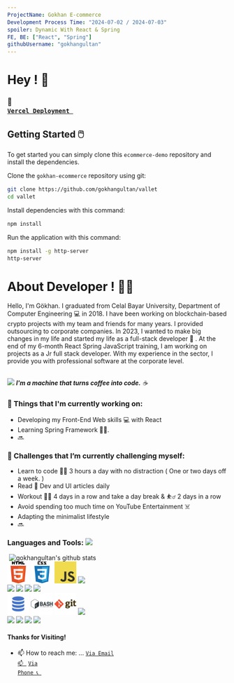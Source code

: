 ```yaml
---
ProjectName: Gokhan E-commerce
Development Process Time: "2024-07-02 / 2024-07-03"
spoiler: Dynamic With React & Spring
FE, BE: ["React", "Spring"]
githubUsername: "gokhangultan"
---
```


<!-- Greeting -->

# Hey ! 👋

### 🔗 <code><a href="https://gokhan-ecommerce.vercel.app/" target="_blank"> Vercel Deployment </a></code>

## Getting Started 🖱️

To get started you can simply clone this `ecommerce-demo` repository and install the dependencies.

Clone the `gokhan-ecommerce` repository using git:

```bash
git clone https://github.com/gokhangultan/vallet
cd vallet
```

Install dependencies with this command:

```bash
npm install
```

Run the application with this command:

```bash
npm install -g http-server
http-server
```

# About Developer ! 👨‍💻

<!--Introduction -->

Hello, I'm Gökhan. I graduated from Celal Bayar University, Department of Computer Engineering 💻 in 2018. I have been working on blockchain-based crypto projects with my team and friends for many years. I provided outsourcing to corporate companies. In 2023, I wanted to make big changes in my life and started my life as a full-stack developer 🌟 . At the end of my 6-month React Spring JavaScript training, I am working on projects as a Jr full stack developer. With my experience in the sector, I provide you with professional software at the corporate level.

<br>
<img src="https://media.giphy.com/media/v1.Y2lkPTc5MGI3NjExdGp2bHFjZnQybGMybDhkOGk2cDRyMGVuaTk4NWY5YjRxb2FpdXlrYyZlcD12MV9pbnRlcm5hbF9naWZfYnlfaWQmY3Q9Zw/du3J3cXyzhj75IOgvA/giphy.gif" width="80"> <em><b>I'm a machine that turns coffee into code.</b> ☕ </em>

### 💼 Things that I'm currently working on:

- Developing my Front-End Web skills 💻 with React
- Learning Spring Framework 👨‍💻.
- 🔜

### 🌱 Challenges that I’m currently challenging myself:

- Learn to code 👨‍💻 3 hours a day with no distraction ( One or two days off a week. )
- Read 📰 Dev and UI articles daily
- Workout 🏋️‍♂️ 4 days in a row and take a day break & ⛹️‍♂️ 2 days in a row
- Avoid spending too much time on YouTube Entertainment ☠️
- Adapting the minimalist lifestyle
- 🔜

### Languages and Tools: <img src="https://media.giphy.com/media/WUlplcMpOCEmTGBtBW/giphy.gif" width="50">

<p> <!-- GitHub README Stats -->
  <a href="https://github.com/gokhangultan?tab=repositories">
    <img width="500" height="auto" align="right" alt="gokhangultan's github stats" 
         src="https://github-readme-stats.vercel.app/api?username=gokhangultan&show_icons=true&theme=algolia&count_private=true" />
  </a>
 <!-- icons -->
<code><a href = "https://developer.mozilla.org/en-US/docs/Web/Guide/HTML/HTML5" target="_blank"><img height="50" src="https://raw.githubusercontent.com/github/explore/80688e429a7d4ef2fca1e82350fe8e3517d3494d/topics/html/html.png"></a></code>
<code><a href = "https://developer.mozilla.org/en-US/docs/Archive/CSS3" target="_blank"><img height="50" src="https://raw.githubusercontent.com/github/explore/80688e429a7d4ef2fca1e82350fe8e3517d3494d/topics/css/css.png"></a></code>
<code><a href = "https://developer.mozilla.org/en-US/docs/Web/JavaScript" target="_blank"><img height="50" src="https://raw.githubusercontent.com/github/explore/80688e429a7d4ef2fca1e82350fe8e3517d3494d/topics/javascript/javascript.png"></a></code>
<code><a href = "https://tailwindcss.com/" target="_blank"><img height="50" src="https://adware-technologies.s3.amazonaws.com/uploads/technology/thumbnail/31/tailwind.png"></a></code>
 <br>
<code><a href = "https://code.visualstudio.com/" target="_blank"><img height="50" src="https://upload.wikimedia.org/wikipedia/commons/thumb/9/9a/Visual_Studio_Code_1.35_icon.svg/1200px-Visual_Studio_Code_1.35_icon.svg.png"></a></code>
<code><a href = "https://react.dev/" target="_blank"><img height="50" src="https://upload.wikimedia.org/wikipedia/commons/thumb/a/a7/React-icon.svg/539px-React-icon.svg.png"></a></code>
<code><a href = "https://spring.io/" target="_blank"><img height="50" src="https://seeklogo.com/images/S/spring-logo-9A2BC78AAF-seeklogo.com.png"></a></code>
<code><a href = "https://www.jetbrains.com/" target="_blank"><img height="50" src="https://www.jetbrainsmerchandise.com/media/catalog/product/cache/538a4df09e54c8aba21463dea2bf54b3/j/b/jbst-015_phpstorm.png"></a></code>
 <br>
 <code><a href = "https://www.w3schools.com/sql/" target="_blank"><img height="50" src="https://raw.githubusercontent.com/github/explore/80688e429a7d4ef2fca1e82350fe8e3517d3494d/topics/sql/sql.png"></a></code>
<code><a href = "https://www.gnu.org/software/bash/" target="_blank"><img height="50" src="https://raw.githubusercontent.com/github/explore/80688e429a7d4ef2fca1e82350fe8e3517d3494d/topics/bash/bash.png"></a></code>
<code><a href = "https://git-scm.com/" target="_blank"><img height="50" src="https://raw.githubusercontent.com/github/explore/80688e429a7d4ef2fca1e82350fe8e3517d3494d/topics/git/git.png"></a></code>
<code><a href = "https://inkscape.org/" target="_blank"><img height="50" src="https://upload.wikimedia.org/wikipedia/commons/thumb/0/0d/Inkscape_Logo.svg/1024px-Inkscape_Logo.svg.png"></a></code>
  <br>
<code><a href = "https://www.gitkraken.com/" target="_blank"><img height="50" src="https://user-images.githubusercontent.com/2437911/62945705-2e111300-bdd7-11e9-8f82-cffa978d1071.png"></a></code>
<code><a href = "https://www.figma.com/" target="_blank"><img height="50" src="https://www.pngall.com/wp-content/uploads/13/Figma-Logo-PNG-Cutout.png"></a></code>
<code><a href = "https://www.docker.com/" target="_blank"><img height="50" src="https://brandlogos.net/wp-content/uploads/2021/11/docker-moby-logo-300x300.png"></a></code>
<code><a href = "https://mockapi.io/" target="_blank"><img height="50" src="https://images.crunchbase.com/image/upload/c_pad,h_256,w_256,f_auto,q_auto:eco,dpr_1/vuely2dxr3c1uyvjxigb"></a></code>

</p>

<h4 className="flex justify-center align-middle"> Thanks for Visiting!</h4>

- 📫 How to reach me: ...
  <code><a href="mailto:gultangokhan@gmail.com" target="_blank">Via Email 📫 </a></code>
  <code><a href="tel:+905050279494" target="_blank">Via Phone 📞 </a></code>
